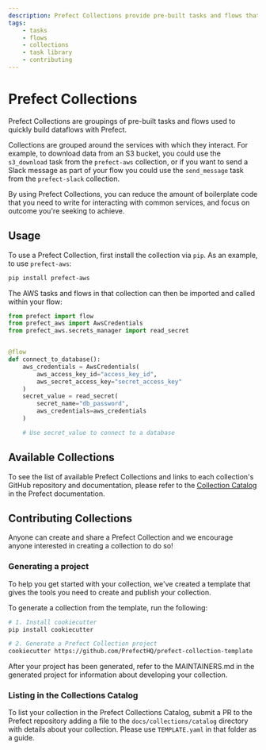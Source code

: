 ```yaml
---
description: Prefect Collections provide pre-built tasks and flows that help you build workflows quickly.
tags:
    - tasks
    - flows
    - collections
    - task library
    - contributing
---
```


# Prefect Collections

Prefect Collections are groupings of pre-built tasks and flows used to quickly build dataflows with Prefect. 

Collections are grouped around the services with which they interact. For example, to download data from an S3 bucket, you could use the `s3_download` task from the `prefect-aws` collection, or if you want to send a Slack message as part of your flow you could use the `send_message` task from the `prefect-slack` collection. 

By using Prefect Collections, you can reduce the amount of boilerplate code that you need to write for interacting with common services, and focus on outcome you're seeking to achieve.

## Usage

To use a Prefect Collection, first install the collection via `pip`. As an example, to use `prefect-aws`:

```bash
pip install prefect-aws
```

The AWS tasks and flows in that collection can then be imported and called within your flow:

```python
from prefect import flow
from prefect_aws import AwsCredentials
from prefect_aws.secrets_manager import read_secret


@flow
def connect_to_database():
    aws_credentials = AwsCredentials(
        aws_access_key_id="access_key_id",
        aws_secret_access_key="secret_access_key"
    )
    secret_value = read_secret(
        secret_name="db_password",
        aws_credentials=aws_credentials
    )

    # Use secret_value to connect to a database
```

## Available Collections

To see the list of available Prefect Collections and links to each collection's GitHub repository and documentation, please refer to the [Collection Catalog](catalog.md) in the Prefect documentation.

## Contributing Collections

Anyone can create and share a Prefect Collection and we encourage anyone interested in creating a collection to do so!

### Generating a project

To help you get started with your collection, we've created a template that gives the tools you need to create and publish your collection. 

To generate a collection from the template, run the following:

```bash
# 1. Install cookiecutter
pip install cookiecutter

# 2. Generate a Prefect Collection project
cookiecutter https://github.com/PrefectHQ/prefect-collection-template
```

After your project has been generated, refer to the MAINTAINERS.md in the generated project for information about developing your collection.

### Listing in the Collections Catalog

To list your collection in the Prefect Collections Catalog, submit a PR to the Prefect repository adding a file to the `docs/collections/catalog` directory with details about your collection. Please use `TEMPLATE.yaml` in that folder as a guide.
